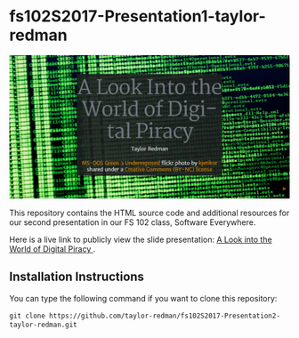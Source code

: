 # fs102S2017-Presentation1-taylor-redman

![Sample of the FS102 Presentation](Pres2screenshot.png)

This repository contains the HTML source code and additional resources for our second presentation in our FS 102 class, Software Everywhere.

Here is a live link to publicly view the slide presentation:
[A Look into the World of Digital Piracy
](https://rawgit.com/taylor-redman/fs102S2017-Presentation2-taylor-redman/master/sbst2016_position.html).

## Installation Instructions

You can type the following command if you want to clone this repository:

```shell
git clone https://github.com/taylor-redman/fs102S2017-Presentation2-taylor-redman.git
```
